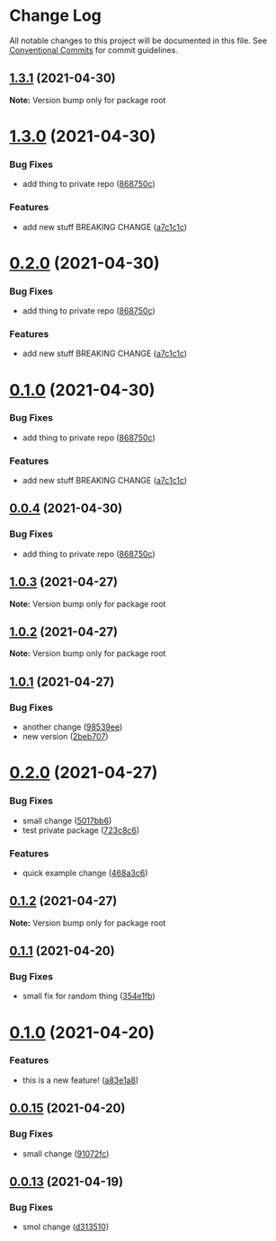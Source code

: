 # Change Log

All notable changes to this project will be documented in this file.
See [Conventional Commits](https://conventionalcommits.org) for commit guidelines.

## [1.3.1](https://github.com/josephtcollins/lerna-example/compare/v1.3.0...v1.3.1) (2021-04-30)

**Note:** Version bump only for package root





# [1.3.0](https://github.com/josephtcollins/lerna-example/compare/v1.0.3...v1.3.0) (2021-04-30)


### Bug Fixes

* add thing to private repo ([868750c](https://github.com/josephtcollins/lerna-example/commit/868750c347e0b517d85285d1bd55af6af1328f6b))


### Features

* add new stuff BREAKING CHANGE ([a7c1c1c](https://github.com/josephtcollins/lerna-example/commit/a7c1c1c65cd6f4e6b76850d80b5bb3e1788eac0d))





# [0.2.0](https://github.com/josephtcollins/lerna-example/compare/v1.0.3...v0.2.0) (2021-04-30)


### Bug Fixes

* add thing to private repo ([868750c](https://github.com/josephtcollins/lerna-example/commit/868750c347e0b517d85285d1bd55af6af1328f6b))


### Features

* add new stuff BREAKING CHANGE ([a7c1c1c](https://github.com/josephtcollins/lerna-example/commit/a7c1c1c65cd6f4e6b76850d80b5bb3e1788eac0d))





# [0.1.0](https://github.com/josephtcollins/lerna-example/compare/v1.0.3...v0.1.0) (2021-04-30)


### Bug Fixes

* add thing to private repo ([868750c](https://github.com/josephtcollins/lerna-example/commit/868750c347e0b517d85285d1bd55af6af1328f6b))


### Features

* add new stuff BREAKING CHANGE ([a7c1c1c](https://github.com/josephtcollins/lerna-example/commit/a7c1c1c65cd6f4e6b76850d80b5bb3e1788eac0d))





## [0.0.4](https://github.com/josephtcollins/lerna-example/compare/v1.0.3...v0.0.4) (2021-04-30)


### Bug Fixes

* add thing to private repo ([868750c](https://github.com/josephtcollins/lerna-example/commit/868750c347e0b517d85285d1bd55af6af1328f6b))





## [1.0.3](https://github.com/josephtcollins/lerna-example/compare/v1.0.2...v1.0.3) (2021-04-27)

**Note:** Version bump only for package root





## [1.0.2](https://github.com/josephtcollins/lerna-example/compare/v1.0.1...v1.0.2) (2021-04-27)

**Note:** Version bump only for package root





## [1.0.1](https://github.com/josephtcollins/lerna-example/compare/v0.2.0...v1.0.1) (2021-04-27)


### Bug Fixes

* another change ([98539ee](https://github.com/josephtcollins/lerna-example/commit/98539eee1b038ab7cdcf508ca5e49cfd41f02c18))
* new version ([2beb707](https://github.com/josephtcollins/lerna-example/commit/2beb7072759cebdbe40b85b7d14934454742beb3))





# [0.2.0](https://github.com/josephtcollins/lerna-example/compare/v0.1.2...v0.2.0) (2021-04-27)


### Bug Fixes

* small change ([5017bb6](https://github.com/josephtcollins/lerna-example/commit/5017bb6ce8f8236f4f196d43d648ca9de5d529bf))
* test private package ([723c8c6](https://github.com/josephtcollins/lerna-example/commit/723c8c6f3b31d75fae6ea6b2bebbabccc619d27d))


### Features

* quick example change ([468a3c6](https://github.com/josephtcollins/lerna-example/commit/468a3c66c419d2ac2a0eea19827340f657186bba))





## [0.1.2](https://github.com/josephtcollins/lerna-example/compare/v0.1.1...v0.1.2) (2021-04-27)

**Note:** Version bump only for package root





## [0.1.1](https://github.com/josephtcollins/lerna-example/compare/v0.1.0...v0.1.1) (2021-04-20)


### Bug Fixes

* small fix for random thing ([354e1fb](https://github.com/josephtcollins/lerna-example/commit/354e1fb5d4276617f14d7b9e885785d7e614f159))





# [0.1.0](https://github.com/josephtcollins/lerna-example/compare/v0.0.15...v0.1.0) (2021-04-20)


### Features

* this is a new feature! ([a83e1a8](https://github.com/josephtcollins/lerna-example/commit/a83e1a81905584f0d501062e73b5cea2bc0fb579))





## [0.0.15](https://github.com/josephtcollins/lerna-example/compare/v0.0.14...v0.0.15) (2021-04-20)


### Bug Fixes

* small change ([91072fc](https://github.com/josephtcollins/lerna-example/commit/91072fc370bc64411039a9f9c65a82591a0f6fd4))





## [0.0.13](https://github.com/josephtcollins/lerna-example/compare/v0.0.12...v0.0.13) (2021-04-19)


### Bug Fixes

* smol change ([d313510](https://github.com/josephtcollins/lerna-example/commit/d31351031ea4030ad3c3fbed07e76cbd4a287bca))
